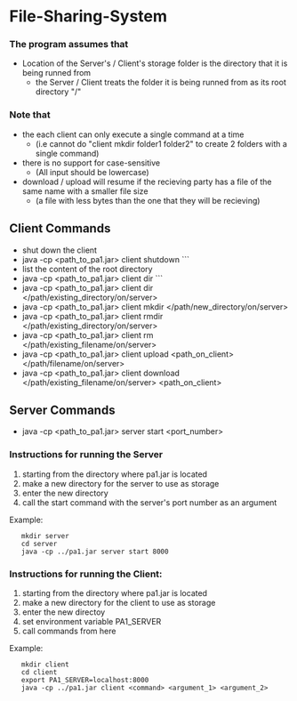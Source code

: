 # File-Sharing-System

### The program assumes that
- Location of the Server's / Client's storage folder is the directory that it is being runned from 
    * the Server / Client treats the folder it is being runned from as its root directory "/"

### Note that
- the each client can only execute a single command at a time 
   * (i.e cannot do "client mkdir folder1 folder2" to create 2 folders with a single command)
- there is no support for case-sensitive 
   * (All input should be lowercase)
- download / upload will resume if the recieving party has a file of the same name with a smaller file size 
   * (a file with less bytes than the one that they will be recieving)

## Client Commands
- shut down the client
- java -cp <path_to_pa1.jar> client shutdown ```
- list the content of the root directory 
- java -cp <path_to_pa1.jar> client dir ```
- java -cp <path_to_pa1.jar> client dir </path/existing_directory/on/server> 
- java -cp <path_to_pa1.jar> client mkdir </path/new_directory/on/server> 
- java -cp <path_to_pa1.jar> client rmdir </path/existing_directory/on/server>
- java -cp <path_to_pa1.jar> client rm </path/existing_filename/on/server> 
- java -cp <path_to_pa1.jar> client upload <path_on_client> </path/filename/on/server> 
- java -cp <path_to_pa1.jar> client download </path/existing_filename/on/server> <path_on_client>

## Server Commands
- java -cp <path_to_pa1.jar> server start <port_number>

### Instructions for running the Server
1. starting from the directory where pa1.jar is located
2. make a new directory for the server to use as storage 
3. enter the new directory 
4. call the start command with the server's port number as an argument 

Example:
```
   mkdir server     
   cd server 
   java -cp ../pa1.jar server start 8000 
 ```

### Instructions for running the Client:
1. starting from the directory where pa1.jar is located
2. make a new directory for the client to use as storage 
3. enter the new directoy 
4. set environment variable PA1_SERVER
5. call commands from here 

Example:
```
   mkdir client
   cd client 
   export PA1_SERVER=localhost:8000
   java -cp ../pa1.jar client <command> <argument_1> <argument_2> 
```
